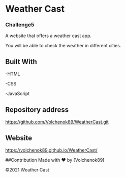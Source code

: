 # Weather Cast

### Challenge5

A website that offers a weather cast app. 

You will be able to check the weather in different cities.



## Built With

-HTML

-CSS

-JavaScript




## Repository address
https://github.com/Volchenok89/WeatherCast.git

## Website

https://volchenok89.github.io/WeatherCast/





##Contribution
Made with ❤️ by [Volchenok89]

©️2021 Weather Cast

